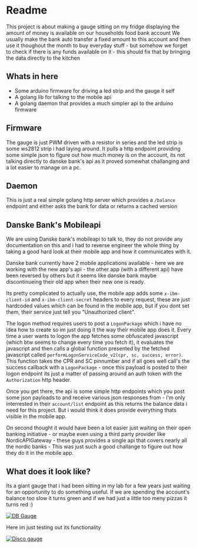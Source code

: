 # Readme

This project is about making a gauge sitting on my fridge displaying the amount of money is available on our households food bank account
We usually make the bank auto transfer a fixed amount to this account and then use it thoughout the month to buy everyday stuff - but somehow we forget to check if there is any funds available on it - this should fix that by bringing the data directly to the kitchen

## Whats in here

* Some arduino firmware for driving a led strip and the gauge it self
* A golang lib for talking to the mobile api
* A golang daemon that provides a much simpler api to the arduino firmware

## Firmware

The gauge is just PWM driven with a resistor in series and the led strip is some ws2812 strip i had laying around.
It pulls a http endpoint providing some simple json to figure out how much money is on the account, its not talking directly to danske bank's api as it proved somewhat challanging and a lot easier to manage on a pc. 

## Daemon

This is just a real simple golang http server which provides a `/balance` endpoint and either asks the bank for data or returns a cached version

## Danske Bank's Mobileapi

We are using Danske bank's mobileapi to talk to, they do not provide any documentation on this and i had to reverse engineer the whole thing by taking a good hard look at their mobile app and how it communicates with it.

Danske bank currently have 2 mobile applications available - here we are working with the new app's api - the other app (with a different api) have been reversed by others but it seems like danske bank maybe discontinueing their old app when their new one is ready.

Its pretty complicated to actually use, the mobile app adds some `x-ibm-client-id` and `x-ibm-client-secret` headers to every request, these are just hardcoded values which can be found in the mobile app, but if you dont set them, their service just tell you "Unauthorized client".

The logon method requires users to post a `LogonPackage` which i have no idea how to create so im just doing it the way their mobile app does it. Every time a user wants to logon the app fetches some obfuscated javascript (which btw seems to change every time you fetch it), it evaluates the javascript and then calls a global function presented by the fetched javascript called `performLogonServiceCode_v2(cpr, sc, success, error)`. This function takes the CPR and SC pinnumber and if all goes well call's the success callback with a `LogonPackage` - once this payload is posted to their logon endpoint its just a matter of passing around an auth token with the `Authorization` http header.

Once you get there, the api is some simple http endpoints which you post some json payloads to and receive various json responses from - i'm only interrested in their `account/list` endpoint as this returns the balance data i need for this project. But i would think it does provide everything thats visible in the mobile app.

On second thought it would have been a lot easier just waiting on their open banking initiative - or maybe even using a third party provider like NordicAPIGateway - these guys provides a single api that covers nearly all the nordic banks - This was just such a good challange to figure out how they do it in the mobile app.

## What does it look like?

Its a giant gauge that i had been sitting in my lab for a few years just waiting for an opportunity to do something useful. If we are spending the account's balance too slow it turns green and if we had just a little too meny pizzas it turns red :) 

[![DB Gauge](https://img.youtube.com/vi/A176qIdmtdE/0.jpg)](https://www.youtube.com/watch?v=A176qIdmtdE)

Here im just testing out its functionality

[![Disco gauge](https://img.youtube.com/vi/2FOa_tpI1xw/0.jpg)](https://www.youtube.com/watch?v=2FOa_tpI1xw)